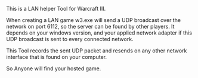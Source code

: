 This is a LAN helper Tool for Warcraft III.

When creating a LAN game w3.exe will send a UDP broadcast over the network on port 6112, 
so the server can be found by other players. It depends on your windows version, and your applied
network adapter if this UDP broadcast is sent to every connected network.

This Tool records the sent UDP packet and resends on any other network interface that is found 
on your computer.

So Anyone will find your hosted game.

